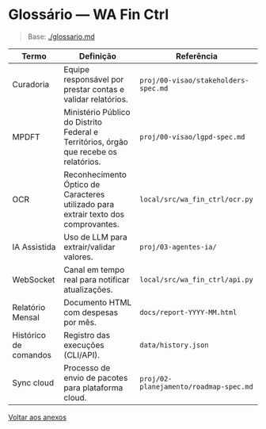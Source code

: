 <!-- proj/99-anexos/glossario-spec.md -->
# Glossário — WA Fin Ctrl

> Base: [./glossario.md](./glossario.md)

| Termo | Definição | Referência |
| --- | --- | --- |
| Curadoria | Equipe responsável por prestar contas e validar relatórios. | `proj/00-visao/stakeholders-spec.md` |
| MPDFT | Ministério Público do Distrito Federal e Territórios, órgão que recebe os relatórios. | `proj/00-visao/lgpd-spec.md` |
| OCR | Reconhecimento Óptico de Caracteres utilizado para extrair texto dos comprovantes. | `local/src/wa_fin_ctrl/ocr.py` |
| IA Assistida | Uso de LLM para extrair/validar valores. | `proj/03-agentes-ia/` |
| WebSocket | Canal em tempo real para notificar atualizações. | `local/src/wa_fin_ctrl/api.py` |
| Relatório Mensal | Documento HTML com despesas por mês. | `docs/report-YYYY-MM.html` |
| Histórico de comandos | Registro das execuções (CLI/API). | `data/history.json` |
| Sync cloud | Processo de envio de pacotes para plataforma cloud. | `proj/02-planejamento/roadmap-spec.md` |

[Voltar aos anexos](README-spec.md)
